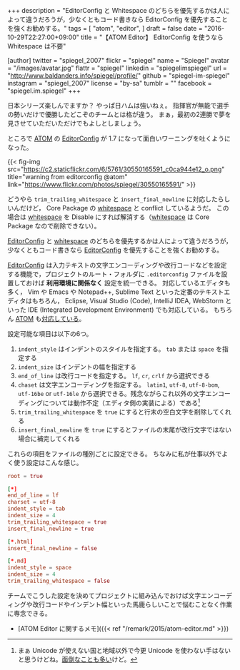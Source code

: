 +++
description = "EditorConfig と Whitespace のどちらを優先するかは人によって違うだろうが，少なくともコード書きなら EditorConfig を優先することを強くお勧めする。"
tags = [
  "atom",
  "editor",
]
draft = false
date = "2016-10-29T22:27:00+09:00"
title = "【ATOM Editor】 EditorConfig を使うなら Whitespace は不要"

[author]
  twitter = "spiegel_2007"
  flickr = "spiegel"
  name = "Spiegel"
  avatar = "/images/avatar.jpg"
  flattr = "spiegel"
  linkedin = "spiegelimspiegel"
  url = "http://www.baldanders.info/spiegel/profile/"
  github = "spiegel-im-spiegel"
  instagram = "spiegel_2007"
  license = "by-sa"
  tumblr = ""
  facebook = "spiegel.im.spiegel"
+++

日本シリーズ楽しんでますか？ やっぱ日ハムは強いねぇ。
指揮官が無能で選手の勢いだけで優勝したどこぞのチームとは格が違う。
まぁ，最初の2連勝で夢を見させていただいただけでもよしとしましょう。

ところで [ATOM] の [EditorConfig] が 1.7 になって面白いワーニングを吐くようになった。

{{< fig-img src="https://c2.staticflickr.com/6/5761/30550165591_c0ca944e12_o.png" title="warning from editorconfig @atom" link="https://www.flickr.com/photos/spiegel/30550165591/" >}}

どうやら `trim_trailing_whitespace` と `insert_final_newline` に対応したらしいんだけど， Core Package の [whitespace] と conflict しているようだ。
この場合は [whitespace] を Disable にすれば解消する（[whitespace] は Core Package なので削除できない）。

[EditorConfig] と [whitespace] のどちらを優先するかは人によって違うだろうが，少なくともコード書きなら [EditorConfig] を優先することを強くお勧めする。

[EditorConfig] は入力テキストの文字エンコーディングや改行コードなどを設定する機能で，プロジェクトのルート・フォルダに `.editorconfig` ファイルを設置しておけば **利用環境に関係なく** 設定を統一できる。
対応しているエディタも多く， Vim や Emacs や Notepad++, Sublime Text といった定番のテキストエディタはもちろん， Eclipse, Visual Studio (Code), IntelliJ IDEA, WebStorm といった IDE (Integrated Development Environment) でも対応している。
もちろん [ATOM] も[対応している](https://atom.io/packages/editorconfig "editorconfig")。

設定可能な項目は以下の6つ。

1. `indent_style` はインデントのスタイルを指定する。 `tab` または `space` を指定する
2. `indent_size` はインデントの幅を指定する
3. `end_of_line` は改行コードを指定する。 `lf`, `cr`, `crlf` から選択できる
4. `chaset` は文字エンコーディングを指定する。 `latin1`, `utf-8`, `utf-8-bom`, `utf-16be` or `utf-16le` から選択できる。残念ながらこれ以外の文字エンコーディングについては動作不定（エディタ側の実装による）である[^u]
5. `trim_trailing_whitespace` を `true` にすると行末の空白文字を削除してくれる
6. `insert_final_newline` を `true` にするとファイルの末尾が改行文字ではない場合に補完してくれる

[^u]: まぁ Unicode が使えない国と地域以外で今更 Unicode を使わない手はないと思うけどね。[面倒なことも多い](http://qiita.com/kawasima/items/41632dbd423dc0445e14 "Shift_JIS文化からUTF-8への移行ガイド - Qiita")けど。

これらの項目をファイルの種別ごとに設定できる。
ちなみに私が仕事以外でよく使う設定はこんな感じ。

```toml
root = true

[*]
end_of_line = lf
charset = utf-8
indent_style = tab
indent_size = 4
trim_trailing_whitespace = true
insert_final_newline = true

[*.html]
insert_final_newline = false

[*.md]
indent_style = space
indent_size = 4
trim_trailing_whitespace = false
```

チームでこうした設定を決めてプロジェクトに組み込んでおけば文字エンコーディングや改行コードやインデント幅といった馬鹿らしいことで悩むことなく作業に専念できる。

- [ATOM Editor に関するメモ]({{< ref "/remark/2015/atom-editor.md" >}})


[ATOM]: https://atom.io/ "Atom"
[EditorConfig]: http://editorconfig.org/ "EditorConfig"
[whitespace]: https://atom.io/packages/whitespace
